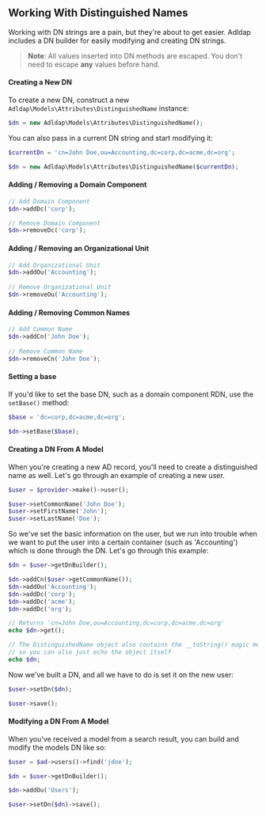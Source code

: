 ## Working With Distinguished Names

Working with DN strings are a pain, but they're about to get easier. Adldap includes a DN builder for easily modifying and
creating DN strings.

> **Note**: All values inserted into DN methods are escaped. You don't need to escape **any** values before hand.

#### Creating a New DN

To create a new DN, construct a new `Adldap\Models\Attributes\DistinguishedName` instance:

```php
$dn = new Adldap\Models\Attributes\DistinguishedName();
```
    
You can also pass in a current DN string and start modifying it:

```php
$currentDn = 'cn=John Doe,ou=Accounting,dc=corp,dc=acme,dc=org';

$dn = new Adldap\Models\Attributes\DistinguishedName($currentDn);
```
    
#### Adding / Removing a Domain Component

```php
// Add Domain Component
$dn->addDc('corp');

// Remove Domain Component
$dn->removeDc('corp');
```

#### Adding / Removing an Organizational Unit

```php
// Add Organizational Unit
$dn->addOu('Accounting');
    
// Remove Organizational Unit
$dn->removeOu('Accounting');
```

#### Adding / Removing Common Names

```php
// Add Common Name
$dn->addCn('John Doe');
    
// Remove Common Name
$dn->removeCn('John Doe');   
```

#### Setting a base

If you'd like to set the base DN, such as a domain component RDN, use the `setBase()` method:

```php
$base = 'dc=corp,dc=acme,dc=org';

$dn->setBase($base);
```

#### Creating a DN From A Model

When you're creating a new AD record, you'll need to create a distinguished name as well. Let's go through an example of
creating a new user.

```php
$user = $provider->make()->user();

$user->setCommonName('John Doe');
$user->setFirstName('John');
$user->setLastName('Doe');
```

So we've set the basic information on the user, but we run into trouble when we want to put the user into a certain container
(such as 'Accounting') which is done through the DN. Let's go through this example:

```php
$dn = $user->getDnBuilder();

$dn->addCn($user->getCommonName());
$dn->addOu('Accounting');
$dn->addDc('corp');
$dn->addDc('acme');
$dn->addDc('org');

// Returns 'cn=John Doe,ou=Accounting,dc=corp,dc=acme,dc=org'
echo $dn->get();

// The DistinguishedName object also contains the __toString() magic method
// so you can also just echo the object itself
echo $dn;
```
    
Now we've built a DN, and all we have to do is set it on the new user:    

```php
$user->setDn($dn);

$user->save();
```

#### Modifying a DN From A Model

When you've received a model from a search result, you can build and modify the models DN like so:

```php
$user = $ad->users()->find('jdoe');

$dn = $user->getDnBuilder();

$dn->addOu('Users');

$user->setDn($dn)->save();
```
